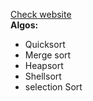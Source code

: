 <a href="https://sorting-algos-visualizer-8022c.web.app">Check website</a> 
<br/>
<b>Algos:</b>
<ul>
  <li>Quicksort</li>
  <li>Merge sort</li>
  <li>Heapsort</li>
  <li>Shellsort</li>
  <li>selection Sort</li>
</ul>
